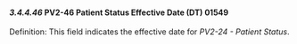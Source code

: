 #### *3.4.4.46* PV2-46 Patient Status Effective Date (DT) 01549

Definition: This field indicates the effective date for _PV2-24 - Patient Status_.
